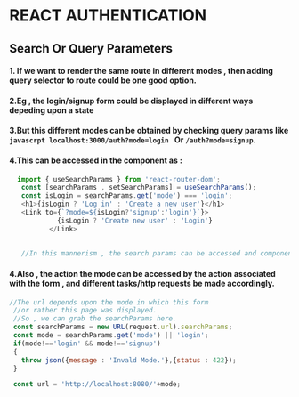 # REACT AUTHENTICATION

## Search Or Query Parameters
#### 1. If we want to render the same route in different modes , then adding query selector to route could be one good option.

#### 2.Eg , the login/signup form could be displayed in different ways depeding upon a state
#### 3.But this different modes can be obtained by checking query params  like `javascrpt localhost:3000/auth?mode=login ` Or `/auth?mode=signup`.
#### 4.This can be accessed in the component as  : 

```javascript
  import { useSearchParams } from 'react-router-dom';
   const [searchParams , setSearchParams] = useSearchParams();
   const isLogin = searchParams.get('mode') === 'login';
   <h1>{isLogin ? 'Log in' : 'Create a new user'}</h1>
   <Link to={`?mode=${isLogin?'signup':'login'}`}>
            {isLogin ? 'Create new user' : 'Login'}
          </Link>
          
          
   //In this mannerism , the search params can be accessed and component and the ui can be  managed accordingly
```

#### 4.Also , the action the mode can be accessed by the action associated with the form , and different tasks/http requests be made accordingly.
 ```javascript
 //The url depends upon the mode in which this form
  //or rather this page was displayed.
  //So , we can grab the searchParams here.
  const searchParams = new URL(request.url).searchParams;
  const mode = searchParams.get('mode') || 'login';
  if(mode!=='login' && mode!=='signup')
  {
    throw json({message : 'Invald Mode.'},{status : 422});
  }

  const url = 'http://localhost:8080/'+mode;
 ```
